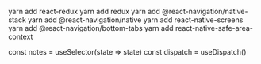 yarn add react-redux
yarn add redux
yarn add @react-navigation/native-stack
yarn add @react-navigation/native
yarn add react-native-screens
yarn add @react-navigation/bottom-tabs
yarn add react-native-safe-area-context


 const notes = useSelector(state => state)
  const dispatch = useDispatch()